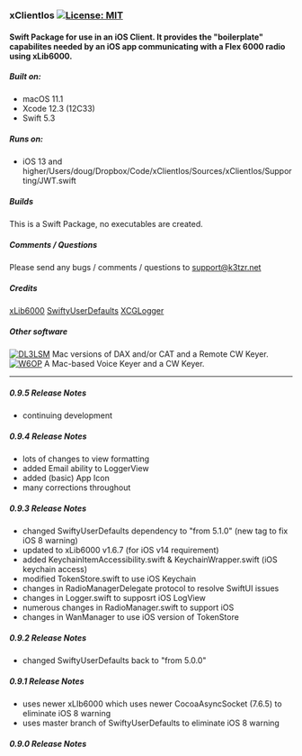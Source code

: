 ### xClientIos [![License: MIT](https://img.shields.io/badge/License-MIT-yellow.svg)](https://en.wikipedia.org/wiki/MIT_License)

#### Swift Package for use in an iOS Client. It provides the "boilerplate" capabilites needed by an iOS app communicating with a Flex 6000 radio using xLib6000.

##### Built on:

*  macOS 11.1
*  Xcode 12.3 (12C33)
*  Swift 5.3

##### Runs on:
* iOS 13 and higher/Users/doug/Dropbox/Code/xClientIos/Sources/xClientIos/Supporting/JWT.swift

##### Builds
This is a Swift Package, no executables are created.

##### Comments / Questions
Please send any bugs / comments / questions to support@k3tzr.net

##### Credits
[xLib6000](https://github.com/K3TZR/xLib6000.git)
[SwiftyUserDefaults](https://github.com/sunshinejr/SwiftyUserDefaults.git)
[XCGLogger](https://github.com/DaveWoodCom/XCGLogger.git)

##### Other software
[![DL3LSM](https://img.shields.io/badge/DL3LSM-xDAX,_xCAT,_xKey-informational)](https://dl3lsm.blogspot.com) Mac versions of DAX and/or CAT and a Remote CW Keyer.  
[![W6OP](https://img.shields.io/badge/W6OP-xVoiceKeyer,_xCW-informational)](https://w6op.com) A Mac-based Voice Keyer and a CW Keyer.  

---
##### 0.9.5 Release Notes
* continuing development

##### 0.9.4 Release Notes
* lots of changes to view formatting
* added Email ability to LoggerView
* added (basic) App Icon
* many corrections throughout

##### 0.9.3 Release Notes
* changed SwiftyUserDefaults dependency  to "from 5.1.0" (new tag to fix iOS 8 warning)
* updated to xLib6000 v1.6.7 (for iOS v14 requirement)
* added KeychainItemAccessibility.swift & KeychainWrapper.swift (iOS keychain access)
* modified TokenStore.swift to use iOS Keychain
* changes in RadioManagerDelegate protocol to resolve SwiftUI issues
* changes in Logger.swift to supposrt iOS LogView
* numerous changes in RadioManager.swift to support iOS
* changes in WanManager to use iOS version of TokenStore

##### 0.9.2 Release Notes
* changed SwiftyUserDefaults back to "from 5.0.0"

##### 0.9.1 Release Notes
* uses newer xLIb6000 which uses newer CocoaAsyncSocket (7.6.5) to eliminate iOS 8 warning
* uses master branch of SwiftyUserDefaults to eliminate iOS 8 warning

##### 0.9.0 Release Notes

